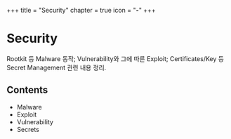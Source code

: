 +++
title = "Security"
chapter = true
icon = "<b>-</b>"
+++

# Security
Rootkit 등 Malware 동작; Vulnerability와 그에 따른 Exploit; Certificates/Key 등 Secret Management 관련 내용 정리.

## Contents
- Malware
- Exploit
- Vulnerability
- Secrets
